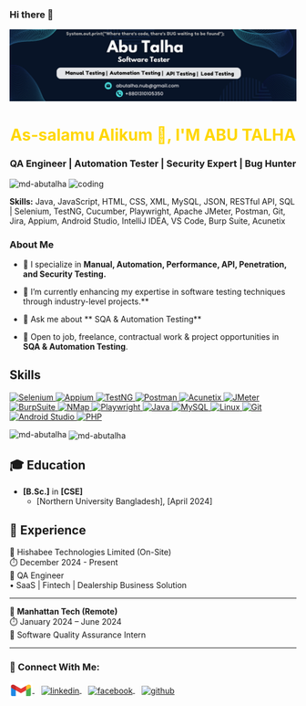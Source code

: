 ### Hi there 👋

<!--
**md-abutalha/md-abutalha** is a ✨ _special_ ✨ repository because its `README.md` (this file) appears on your GitHub profile.

Here are some ideas to get you started:

- 🔭 I’m currently working on ...
- 🌱 I’m currently learning ...
- 👯 I’m looking to collaborate on ...
- 🤔 I’m looking for help with ...
- 💬 Ask me about ...
- 📫 How to reach me: ...
- 😄 Pronouns: ...
- ⚡ Fun fact: ...
-->
![logo](https://github.com/md-abutalha/md-abutalha/blob/main/abu_talha0x.png)
<h1 align="center" style="color: #FFD700;">As-salamu Alikum 👋, I'M ABU TALHA</h1>  
<h3 align="center"><strong>QA Engineer | Automation Tester | Security Expert | Bug Hunter</strong></h3>
<img align="right" alt="coding" width="400" src="https://miro.medium.com/max/1360/0*7Q3yvSIv_t0ioJ-Z.gif">

<p align="left"> <img src="https://komarev.com/ghpvc/?username=md-abutalha&label=Profile%20views&color=0e75b6&style=flat" alt="md-abutalha" /> </p>

**Skills:** Java, JavaScript, HTML, CSS, XML, MySQL, JSON, RESTful API, SQL | Selenium, TestNG, Cucumber, Playwright, Apache JMeter, Postman, Git, Jira, Appium, Android Studio, IntelliJ IDEA, VS Code, Burp Suite, Acunetix

### About Me

- 🔭 I specialize in **Manual, Automation, Performance, API, Penetration, and Security Testing.**

- 🌱 I’m currently enhancing my expertise in software testing techniques through industry-level projects.**

- 💬 Ask me about ** SQA & Automation Testing**
  
- 👯 Open to job, freelance, contractual work & project opportunities in **SQA & Automation Testing**.  


<h2 align="left">Skills</h2>

<p align="left">
  <a href="https://www.selenium.dev/" target="_blank" rel="noreferrer">
    <img src="https://img.shields.io/badge/Selenium-43B02A?style=for-the-badge&logo=selenium&logoColor=white" alt="Selenium" style="max-width: 100%;">
  </a>
  
  <a href="https://appium.io/" target="_blank" rel="noreferrer">
    <img src="https://img.shields.io/badge/Appium-41BDF5?style=for-the-badge&logo=appium&logoColor=white" alt="Appium" style="max-width: 100%;">
  </a>
  
  <a href="https://testng.org/doc/" target="_blank" rel="noreferrer">
    <img src="https://img.shields.io/badge/TestNG-FF9300?style=for-the-badge&logo=testng&logoColor=white" alt="TestNG" style="max-width: 100%;">
  </a>

  <a href="https://www.postman.com/" target="_blank" rel="noreferrer">
    <img src="https://img.shields.io/badge/Postman-FF6C37?style=for-the-badge&logo=postman&logoColor=white" alt="Postman" style="max-width: 100%;">
  </a>
 <a href="https://www.acunetix.com/" target="_blank" rel="noreferrer">
    <img src="https://img.shields.io/badge/Acunetix-00A3E0?style=for-the-badge&logoColor=white" alt="Acunetix" style="max-width: 100%;">
</a>
  <a href="https://jmeter.apache.org/" target="_blank" rel="noreferrer">
    <img src="https://img.shields.io/badge/JMeter-D22128?style=for-the-badge&logo=apache-jmeter&logoColor=white" alt="JMeter" style="max-width: 100%;">
  </a>
  <a href="https://portswigger.net/burp" target="_blank" rel="noreferrer">
        <img src="https://img.shields.io/badge/BurpSuite-FF7043?style=for-the-badge&logo=burp-suite&logoColor=white" alt="BurpSuite" style="max-width: 100%;">
    </a>
    <a href="https://nmap.org/" target="_blank" rel="noreferrer">
        <img src="https://img.shields.io/badge/NMap-4682B4?style=for-the-badge&logo=nmap&logoColor=white" alt="NMap" style="max-width: 100%;">
    </a>
<!--     <a href="https://www.cypress.io/" target="_blank" rel="noreferrer">
        <img src="https://img.shields.io/badge/Cypress-17202C?style=for-the-badge&logo=cypress&logoColor=white" alt="Cypress" style="max-width: 100%;">
    </a> -->
    <a href="https://playwright.dev/" target="_blank" rel="noreferrer">
    <img src="https://img.shields.io/badge/Playwright-2EAD33?style=for-the-badge&logo=playwright&logoColor=white" alt="Playwright" style="max-width: 100%;">
    </a>
    <a href="https://www.java.com" target="_blank" rel="noreferrer">
        <img src="https://img.shields.io/badge/Java-007396?style=for-the-badge&logo=java&logoColor=white" alt="Java" style="max-width: 100%;">
    </a>
    <a href="https://www.mysql.com/" target="_blank" rel="noreferrer">
        <img src="https://img.shields.io/badge/MySQL-4479A1?style=for-the-badge&logo=mysql&logoColor=white" alt="MySQL" style="max-width: 100%;">
    </a>
    <a href="https://www.linux.org/" target="_blank" rel="noreferrer">
        <img src="https://img.shields.io/badge/Linux-FCC624?style=for-the-badge&logo=linux&logoColor=black" alt="Linux" style="max-width: 100%;">
    </a>
    <a href="https://git-scm.com/" target="_blank" rel="noreferrer">
        <img src="https://img.shields.io/badge/Git-F05032?style=for-the-badge&logo=git&logoColor=white" alt="Git" style="max-width: 100%;">
    </a>
    <a href="https://developer.android.com/studio" target="_blank" rel="noreferrer">
        <img src="https://img.shields.io/badge/Android%20Studio-3DDC84?style=for-the-badge&logo=android-studio&logoColor=white" alt="Android Studio" style="max-width: 100%;">
    </a>
  <a href="https://www.php.net/" target="_blank" rel="noreferrer">
    <img src="https://img.shields.io/badge/PHP-777BB4?style=for-the-badge&logo=php&logoColor=white" alt="PHP" style="max-width: 100%;">
</a>
</p>

<p><img align="left" src="https://github-readme-stats.vercel.app/api/top-langs?username=md-abutalha&show_icons=true&locale=en&layout=compact" alt="md-abutalha" /></p>

<p>&nbsp;<img align="center" src="https://github-readme-stats.vercel.app/api?username=md-abutalha&show_icons=true&locale=en" alt="md-abutalha" /></p>


<h2 class="heading-element" dir="auto">🎓 Education</h2>
<ul dir="auto">
<li><strong>[B.Sc.]</strong> in <strong>[CSE]</strong>
<ul dir="auto">
<li>[Northern University Bangladesh], [April 2024]</li>
</ul>
</li>
</ul>

## 💼 Experience

🧰 Hishabee Technologies Limited (On-Site)  
⏱️ December 2024 - Present  
📌 QA Engineer  
• SaaS | Fintech | Dealership Business Solution  

---

🧰 **Manhattan Tech (Remote)**  
⏱️ January 2024 – June 2024  
📌 Software Quality Assurance Intern  

---

### 📡 Connect With Me:

<p align="left">
    <a href="mailto:abutalhabd88@gmail.com" target="blank">
        <img align="center" src="https://raw.githubusercontent.com/rahuldkjain/github-profile-readme-generator/master/src/images/icons/Social/gmail.svg" alt="email" height="30" width="40" />
    </a>
    &nbsp;&nbsp;
    <a href="https://linkedin.com/in/abu-talha1" target="blank">
        <img align="center" src="https://raw.githubusercontent.com/rahuldkjain/github-profile-readme-generator/master/src/images/icons/Social/linked-in-alt.svg" alt="linkedin" height="30" width="40" />
    </a>
    &nbsp;&nbsp;
    <a href="https://facebook.com/mdabutalha03333" target="blank">
        <img align="center" src="https://raw.githubusercontent.com/rahuldkjain/github-profile-readme-generator/master/src/images/icons/Social/facebook.svg" alt="facebook" height="30" width="40" />
    </a>
    &nbsp;&nbsp;
    <a href="https://github.com/md-abutalha" target="blank">
        <img align="center" src="https://raw.githubusercontent.com/rahuldkjain/github-profile-readme-generator/master/src/images/icons/Social/github.svg" alt="github" height="30" width="40" />
    </a>
</p>


